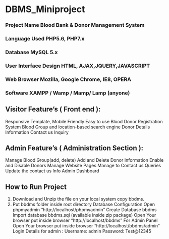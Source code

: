 # DBMS_Miniproject

### Project Name	Blood Bank & Donor Management System
### Language Used	PHP5.6, PHP7.x
### Database	MySQL 5.x
### User Interface Design	HTML, AJAX,JQUERY,JAVASCRIPT
### Web Browser	Mozilla, Google Chrome, IE8, OPERA
### Software	XAMPP / Wamp / Mamp/ Lamp (anyone)

## Visitor Feature’s ( Front end ):
Responsive Template, Mobile Friendly
Easy to use
Blood Donor Registration System
Blood Group and location-based search engine
Donor Details Information
Contact us Inquiry

## Admin Feature’s ( Administration Section ):
Manage Blood Group(add, delete)
Add and Delete Donor Information
Enable and Disable Donors
Manage Website Pages
Manage to Contact us Queries
Update the contact us Info
Admin Dashboard

## How to Run Project
1. Download and Unzip the file on your local system copy bbdms.
2. Put bbdms folder inside root directory
Database Configuration
Open phpmyadmin “http://localhost/phpmyadmin”
Create Database bbdms
Import database bbdms.sql (available inside zip package)
Open Your browser put inside browser “http://localhost/bbdms”
For Admin Panel
Open Your browser put inside browser “http://localhost/bbdms/admin”
Login Details for admin :
Username: admin
Password: Test@12345
